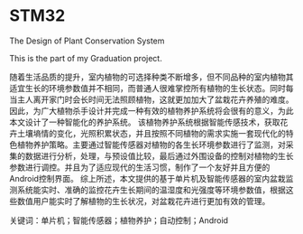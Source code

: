 # STM32
The Design of Plant Conservation System

This is the part of my Graduation project.

随着生活品质的提升，室内植物的可选择种类不断增多，但不同品种的室内植物其适宜生长的环境参数值并不相同，而普通人很难掌控所有植物的生长状态。同时每当主人离开家门时会长时间无法照顾植物，这就更加加大了盆栽花卉养殖的难度。因此，为广大植物杀手设计并完成一种有效的植物养护系统将会很有的意义，为此本文设计了一种智能化的养护系统。
	该植物养护系统根据智能传感技术，获取花卉土壤墒情的变化，光照积累状态，并且按照不同植物的需求实施一套现代化的特色植物养护策略。主要通过智能传感器对植物的各生长环境参数进行了监测，对采集的数据进行分析，处理，与预设值比较，最后通过外围设备的控制对植物的生长参数进行调控。并且为了适应现代的生活习惯，制作了一个友好并且方便的Android控制界面。
	综上所述，本文提供的基于单片机及智能传感器的室内盆栽监测系统能实时、准确的监控花卉生长期间的温湿度和光强度等环境参数值，根据这些数值用户能实时了解植物的生长状况，对盆栽花卉进行更加有效的管理。

关键词：单片机；智能传感器；植物养护；自动控制；Android
